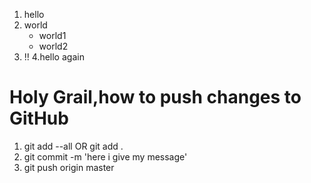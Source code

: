 	
1. hello	
2. world
   * world1
   * world2  
3. !!
4.hello again


# Holy Grail,how to push changes to GitHub #
1. git add --all   OR git add .	
2. git commit -m 'here i give my message'
3. git push origin master
